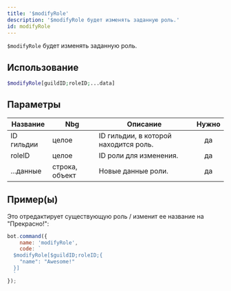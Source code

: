 ```yaml
---
title: '$modifyRole'
description: '$modifyRole будет изменять заданную роль.'
id: modifyRole
---
```


`$modifyRole` будет изменять заданную роль.

## Использование

```php
$modifyRole[guildID;roleID;...data]
```

## Параметры

| Название   | Nbg            | Описание                              | Нужно |
| ---------- | -------------- | ------------------------------------- |:-----:|
| ID гильдии | целое          | ID гильдии, в которой находится роль. |  да   |
| roleID     | целое          | ID роли для изменения.                |  да   |
| ...данные  | строка, объект | Новые данные роли.                    |  да   |

## Пример(ы)

Это отредактирует существующую роль / изменит ее название на "Прекрасно!":

```javascript
bot.command({
    name: 'modifyRole',
    code: `
  $modifyRole[$guildID;roleID;{
    "name": "Awesome!"
  }]
  `
});
```